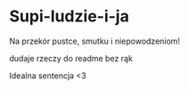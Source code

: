 # Supi-ludzie-i-ja
Na przekór pustce, smutku i niepowodzeniom!

dudaje rzeczy do readme bez rąk

Idealna sentencja <3

